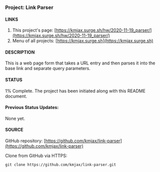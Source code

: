 ### Project: Link Parser

#### LINKS

1. This project's page: [https://kmjax.surge.sh/hw/2020-11-19_parser/](https://kmjax.surge.sh/hw/2020-11-19_parser/)
1. Menu of all projects: [https://kmjax.surge.sh](https://kmjax.surge.sh)

#### DESCRIPTION

This is a web page form that takes a URL entry and then parses it into the base link and separate query parameters.


#### STATUS

1% Complete. The project has been initiated along with this README document.

#### Previous Status Updates:

None yet.

#### SOURCE

GitHub repository: [https://github.com/kmjax/link-parser](https://github.com/kmjax/link-parser)

Clone from GitHub via HTTPS:

`git clone https://github.com/kmjax/link-parser.git`
